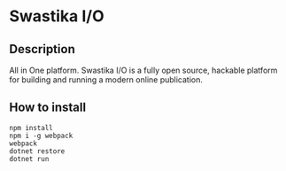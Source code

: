 # Swastika I/O
## Description
All in One platform. Swastika I/O is a fully open source, hackable platform for building and running a modern online publication.



## How to install

```
npm install
npm i -g webpack
webpack
dotnet restore
dotnet run
```

